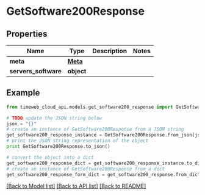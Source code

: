 # GetSoftware200Response


## Properties
Name | Type | Description | Notes
------------ | ------------- | ------------- | -------------
**meta** | [**Meta**](Meta.md) |  | 
**servers_software** | **object** |  | 

## Example

```python
from timeweb_cloud_api.models.get_software200_response import GetSoftware200Response

# TODO update the JSON string below
json = "{}"
# create an instance of GetSoftware200Response from a JSON string
get_software200_response_instance = GetSoftware200Response.from_json(json)
# print the JSON string representation of the object
print GetSoftware200Response.to_json()

# convert the object into a dict
get_software200_response_dict = get_software200_response_instance.to_dict()
# create an instance of GetSoftware200Response from a dict
get_software200_response_form_dict = get_software200_response.from_dict(get_software200_response_dict)
```
[[Back to Model list]](../README.md#documentation-for-models) [[Back to API list]](../README.md#documentation-for-api-endpoints) [[Back to README]](../README.md)


